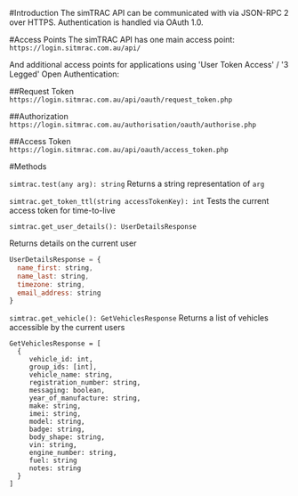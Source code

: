 #Introduction
The simTRAC API can be communicated with via JSON-RPC 2 over HTTPS. Authentication is handled via OAuth 1.0.

#Access Points
The simTRAC API has one main access point: `https://login.sitmrac.com.au/api/`

And additional access points for applications using 'User Token Access' / '3 Legged' Open Authentication:

##Request Token
`https://login.sitmrac.com.au/api/oauth/request_token.php`

##Authorization
`https://login.sitmrac.com.au/authorisation/oauth/authorise.php`

##Access Token
`https://login.sitmrac.com.au/api/oauth/access_token.php`


#Methods

`simtrac.test(any arg): string`
Returns a string representation of `arg`

`simtrac.get_token_ttl(string accessTokenKey): int`
Tests the current access token for time-to-live

`simtrac.get_user_details(): UserDetailsResponse`

Returns details on the current user
```js
UserDetailsResponse = {
  name_first: string, 
  name_last: string, 
  timezone: string, 
  email_address: string
}
```

`simtrac.get_vehicle(): GetVehiclesResponse`
Returns a list of vehicles accessible by the current users
```
GetVehiclesResponse = [
  {
     vehicle_id: int, 
     group_ids: [int], 
     vehicle_name: string, 
     registration_number: string,
     messaging: boolean,
     year_of_manufacture: string,
     make: string,
     imei: string,
     model: string,
     badge: string,
     body_shape: string,
     vin: string,
     engine_number: string,
     fuel: string
     notes: string
  }
]
```

